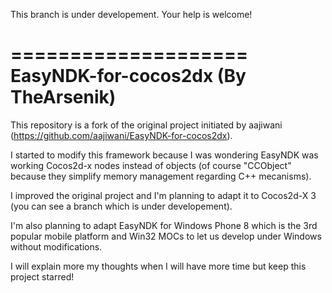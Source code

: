 This branch is under developement. Your help is welcome!

====================
EasyNDK-for-cocos2dx (By TheArsenik)
====================

This repository is a fork of the original project initiated by aajiwani (https://github.com/aajiwani/EasyNDK-for-cocos2dx).

I started to modify this framework because I was wondering EasyNDK was working Cocos2d-x nodes instead of objects (of course "CCObject" because they simplify memory management regarding C++ mecanisms).

I improved the original project and I'm planning to adapt it to Cocos2d-X 3 (you can see a branch which is under developement).

I'm also planning to adapt EasyNDK for Windows Phone 8 which is the 3rd popular mobile platform and Win32 MOCs to let us develop under Windows without modifications.

I will explain more my thoughts when I will have more time but keep this project starred!
